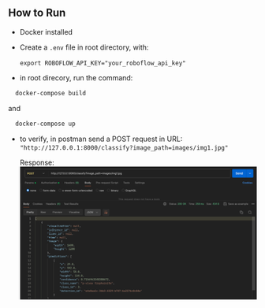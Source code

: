 ## How to Run
 - Docker installed
 - Create a `.env` file in root directory, with: 
 
   `export ROBOFLOW_API_KEY="your_roboflow_api_key"`
 - in root direcory, run the command:
  ```bash
    docker-compose build
  ```
  and
  ```bash
    docker-compose up
  ```
  - to verify, in postman send a POST request in URL: ` "http://127.0.0.1:8000/classify?image_path=images/img1.jpg"`
  
  
    Response:
    ![response-json-test](docs/response-json-test.png)